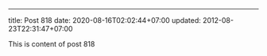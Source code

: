 ---
title: Post 818
date: 2020-08-16T02:02:44+07:00
updated: 2012-08-23T22:31:47+07:00

This is content of post 818